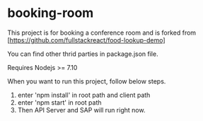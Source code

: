 # booking-room

This project is for booking a conference room and is forked from [https://github.com/fullstackreact/food-lookup-demo]

You can find other thrid parties in package.json file.

Requires
  Nodejs >= 7.10

When you want to run this project, follow below steps.

1. enter 'npm install' in root path and client path
2. enter 'npm start' in root path
3. Then API Server and SAP will run right now.
